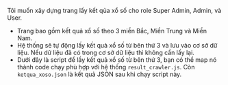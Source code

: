 <!-- Xây dựng trang kết quả xổ số cho role Super Admin và Admin:

- Trang bao gồm các chức năng lấy kết quả xổ số theo 3 miền Bắc, Miền Trung và
  Miền Nam.

Lịch có kết quả xổ số trong ngày:

- Miền Nam: 16h30
- Miền Trung: 17h15
- Miền Bắc: 18h00 -->

Tôi muốn xây dựng trang lấy kết qủa xổ số cho role Super Admin, Admin, và User.

- Trang bao gồm kết quả xổ số theo 3 miền Bắc, Miền Trung và Miền Nam.
- Hệ thống sẽ tự động lấy kết quả xổ số từ bên thứ 3 và lưu vào cơ sở dữ liệu.
  Nếu dữ liệu đã có trong cơ sở dữ liệu thì không cần lấy lại.
- Dưới đây là script để lầy kết quả xổ số từ bên thứ 3, bạn có thể map nó thành
  code chạy phù hợp với hệ thống `result_crawler.js`. Còn `ketqua_xoso.json` là
  kết quả JSON sau khi chạy script này.
